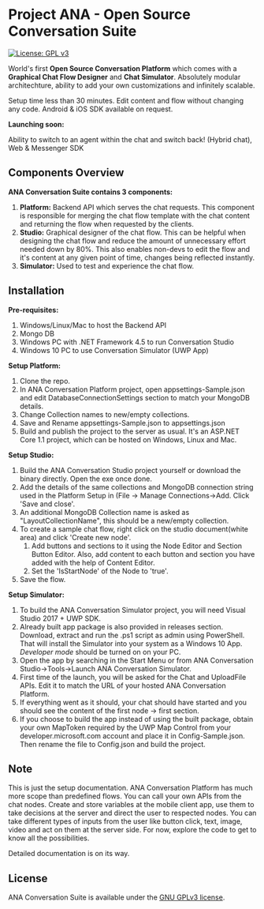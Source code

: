 # Project ANA - Open Source Conversation Suite

[![License: GPL v3](https://img.shields.io/badge/License-GPL%20v3-blue.svg)](http://www.gnu.org/licenses/gpl-3.0)

World's first **Open Source Conversation Platform** which comes with a **Graphical Chat Flow Designer** and **Chat Simulator**. Absolutely modular architechture, ability to add your own customizations and infinitely scalable. 

Setup time less than 30 minutes. Edit content and flow without changing any code.
Android & iOS SDK available on request. 

**Launching soon:**
 
Ability to switch to an agent within the chat and switch back! (Hybrid chat), Web & Messenger SDK

## Components Overview

**ANA Conversation Suite contains 3 components:**

1.  **Platform:** Backend API which serves the chat requests. This component is responsible for merging the chat flow template with the chat content and returning the flow when requested by the clients.
2.  **Studio:** Graphical designer of the chat flow. This can be helpful when designing the chat flow and reduce the amount of unnecessary effort needed down by 80%. This also enables non-devs to edit the flow and it's content at any given point of time, changes being reflected instantly.
3.  **Simulator:** Used to test and experience the chat flow.

## Installation

**Pre-requisites:**

1.  Windows/Linux/Mac to host the Backend API
2.  Mongo DB
3.  Windows PC with .NET Framework 4.5 to run Conversation Studio
4.  Windows 10 PC to use Conversation Simulator (UWP App)

**Setup Platform:**

1.  Clone the repo.
2.  In ANA Conversation Platform project, open appsettings-Sample.json and edit DatabaseConnectionSettings section to match your MongoDB details.
3.  Change Collection names to new/empty collections.
4.  Save and Rename appsettings-Sample.json to appsettings.json
4.  Build and publish the project to the server as usual. It's an ASP.NET Core 1.1 project, which can be hosted on Windows, Linux and Mac.

**Setup Studio:**

1.  Build the ANA Conversation Studio project yourself or download the binary directly. Open the exe once done.
2.  Add the details of the same collections and MongoDB connection string used in the Platform Setup in (File -> Manage Connections->Add. Click 'Save and close'.
3.  An additional MongoDB Collection name is asked as "LayoutCollectionName", this should be a new/empty collection.
3.  To create a sample chat flow, right click on the studio document(white area) and click 'Create new node'.
    1.  Add buttons and sections to it using the Node Editor and Section Button Editor. Also, add content to each button and section you have added with the help of Content Editor.
    2.  Set the 'IsStartNode' of the Node to 'true'.
3.  Save the flow.

**Setup Simulator:**

1.  To build the ANA Conversation Simulator project, you will need Visual Studio 2017 + UWP SDK.
2.  Already built app package is also provided in releases section. Download, extract and run the .ps1 script as admin using PowerShell. That will install the Simulator into your system as a Windows 10 App. *Developer mode* should be turned on on your PC.
3.  Open the app by searching in the Start Menu or from ANA Conversation Studio->Tools->Launch ANA Conversation Simulator.
4.  First time of the launch, you will be asked for the Chat and UploadFile APIs. Edit it to match the URL of your hosted ANA Conversation Platform.
5.  If everything went as it should, your chat should have started and you should see the content of the first node -> first section.
6.  If you choose to build the app instead of using the built package, obtain your own MapToken required by the UWP Map Control from your developer.microsoft.com account and place it in Config-Sample.json. Then rename the file to Config.json and build the project.

## Note

This is just the setup documentation. ANA Conversation Platform has much more scope than predefined flows. You can call your own APIs from the chat nodes. Create and store variables at the mobile client app, use them to take
decisions at the server and direct the user to respected nodes. You can take different types of inputs from the user like button click, text, image, video and act on them at the server side. For now, explore the code to get to know all the possibilities.

Detailed documentation is on its way.

## License

ANA Conversation Suite is available under the [GNU GPLv3 license](https://www.gnu.org/licenses/gpl-3.0.en.html).

